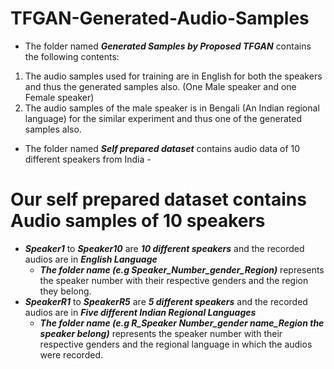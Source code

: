 # TFGAN-Generated-Audio-Samples
- The folder named ***Generated Samples by Proposed TFGAN*** contains the following  contents:
1. The audio samples used for training are in English for both the speakers and thus the generated samples also. (One Male speaker and one Female speaker)
2. The audio samples of the male speaker is in Bengali (An Indian regional language) for the similar experiment and thus one of the generated samples also.
- The folder named ***Self prepared dataset*** contains audio data of 10 different speakers from India -
# Our self prepared dataset contains Audio samples of 10 speakers
- ***Speaker1*** to ***Speaker10*** are ***10 different speakers*** and the recorded audios are in ***English Language***
  - ***The folder name (e.g Speaker_Number_gender_Region)*** represents the speaker number with their respective genders and the region they belong.
- ***SpeakerR1*** to ***SpeakerR5*** are ***5 different speakers*** and the recorded audios are in ***Five different Indian Regional Languages***
  - ***The folder name (e.g R_Speaker Number_gender name_Region the speaker belong)*** represents the speaker number with their respective genders and the regional language in which the audios were recorded.
